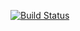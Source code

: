 [![Build Status](https://travis-ci.org/srmeier/TravisCITest.svg?branch=master)](https://travis-ci.org/srmeier/TravisCITest)
